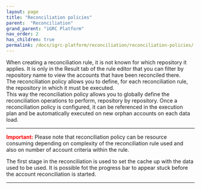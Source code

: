 ```yaml
---
layout: page
title: "Reconciliation policies"
parent:  "Reconciliation"
grand_parent: "iGRC Platform"
nav_order: 2
has_children: true
permalink: /docs/igrc-platform/reconciliation/reconciliation-policies/
---
```


When creating a reconciliation rule, it is not known for which repository it applies. It is only in the Result tab of the rule editor that you can filter by repository name to view the accounts that have been reconciled there.     
The reconciliation policy allows you to define, for each reconciliation rule, the repository in which it must be executed.   
This way the reconciliation policy allows you to globally define the reconciliation operations to perform, repository by repository. Once a reconciliation policy is configured, it can be referenced in the execution plan and be automatically executed on new orphan accounts on each data load.  

---

<span style="color:red">**Important:**</span> Please note that reconciliation policy can be resource consuming depending on complexity of the reconciliation rule used and also on number of account criteria within the rule.

The first stage in the reconciliation is used to set the cache up with the data used to be used. It is possible fot the progress bar to appear stuck before the account reconciliation is started.

---